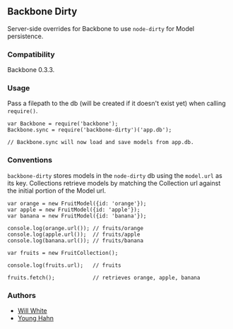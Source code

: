 Backbone Dirty
--------------
Server-side overrides for Backbone to use `node-dirty` for Model persistence.

### Compatibility

Backbone 0.3.3.

### Usage

Pass a filepath to the db (will be created if it doesn't exist yet) when
calling `require()`.

    var Backbone = require('backbone');
    Backbone.sync = require('backbone-dirty')('app.db');

    // Backbone.sync will now load and save models from app.db.

### Conventions

`backbone-dirty` stores models in the `node-dirty` db using the `model.url` as
its key. Collections retrieve models by matching the Collection url against
the initial portion of the Model url.

    var orange = new FruitModel({id: 'orange'});
    var apple = new FruitModel({id: 'apple'});
    var banana = new FruitModel({id: 'banana'});

    console.log(orange.url()); // fruits/orange
    console.log(apple.url());  // fruits/apple
    console.log(banana.url()); // fruits/banana

    var fruits = new FruitCollection();

    console.log(fruits.url);   // fruits

    fruits.fetch();            // retrieves orange, apple, banana

### Authors

- [Will White](http://github.com/willwhite)
- [Young Hahn](http://github.com/yhahn)

